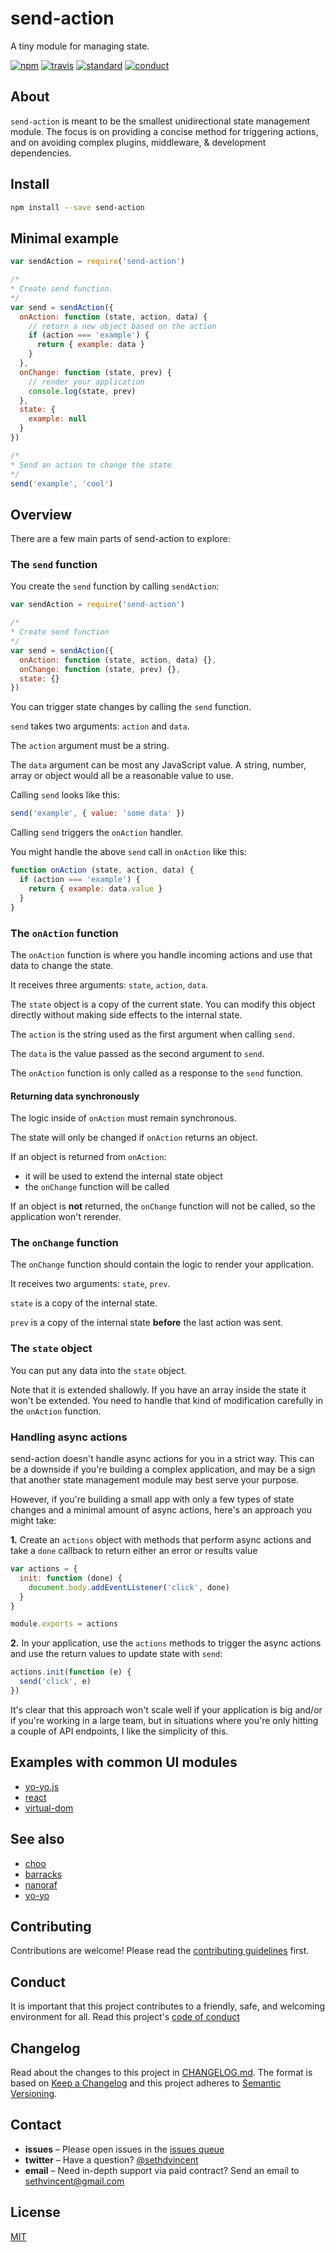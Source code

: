# send-action

A tiny module for managing state.

[![npm][npm-image]][npm-url]
[![travis][travis-image]][travis-url]
[![standard][standard-image]][standard-url]
[![conduct][conduct]][conduct-url]

[npm-image]: https://img.shields.io/npm/v/send-action.svg?style=flat-square
[npm-url]: https://www.npmjs.com/package/send-action
[travis-image]: https://img.shields.io/travis/sethvincent/send-action.svg?style=flat-square
[travis-url]: https://travis-ci.org/sethvincent/send-action
[standard-image]: https://img.shields.io/badge/code%20style-standard-brightgreen.svg?style=flat-square
[standard-url]: http://npm.im/standard
[conduct]: https://img.shields.io/badge/code%20of%20conduct-contributor%20covenant-green.svg?style=flat-square
[conduct-url]: CONDUCT.md

## About

`send-action` is meant to be the smallest unidirectional state management module. The focus is on providing a concise method for triggering actions, and on avoiding complex plugins, middleware, & development dependencies.

## Install

```sh
npm install --save send-action
```

## Minimal example

```js
var sendAction = require('send-action')

/*
* Create send function.
*/
var send = sendAction({
  onAction: function (state, action, data) {
    // return a new object based on the action
    if (action === 'example') {
      return { example: data }
    }
  },
  onChange: function (state, prev) {
    // render your application
    console.log(state, prev)
  },
  state: {
    example: null
  }
})

/*
* Send an action to change the state
*/
send('example', 'cool')
```

## Overview

There are a few main parts of send-action to explore:

### The `send` function

You create the `send` function by calling `sendAction`:

```js
var sendAction = require('send-action')

/*
* Create send function
*/
var send = sendAction({
  onAction: function (state, action, data) {},
  onChange: function (state, prev) {},
  state: {}
})
```

You can trigger state changes by calling the `send` function.

`send` takes two arguments: `action` and `data`.

The `action` argument must be a string.

The `data` argument can be most any JavaScript value. A string, number, array or object would all be a reasonable value to use.

Calling `send` looks like this:

```js
send('example', { value: 'some data' })
```

Calling `send` triggers the `onAction` handler.

You might handle the above `send` call in `onAction` like this:

```js
function onAction (state, action, data) {
  if (action === 'example') {
    return { example: data.value }
  }
}
```

### The `onAction` function

The `onAction` function is where you handle incoming actions and use that data to change the state.

It receives three arguments: `state`, `action`, `data`.

The `state` object is a copy of the current state. You can modify this object directly without making side effects to the internal state.

The `action` is the string used as the first argument when calling `send`.

The `data` is the value passed as the second argument to `send`.

The `onAction` function is only called as a response to the `send` function.

#### Returning data synchronously

The logic inside of `onAction` must remain synchronous.

The state will only be changed if `onAction` returns an object.

If an object is returned from `onAction`:

- it will be used to extend the internal state object
- the `onChange` function will be called

If an object is **not** returned, the `onChange` function will not be called, so the application won't rerender.

### The `onChange` function

The `onChange` function should contain the logic to render your application.

It receives two arguments: `state`, `prev`.

`state` is a copy of the internal state.

`prev` is a copy of the internal state **before** the last action was sent.

### The `state` object

You can put any data into the `state` object.

Note that it is extended shallowly. If you have an array inside the state it won't be extended. You need to handle that kind of modification carefully in the `onAction` function.

### Handling async actions

send-action doesn't handle async actions for you in a strict way. This can be a downside if you're building a complex application, and may be a sign that another state management module may best serve your purpose.

However, if you're building a small app with only a few types of state changes and a minimal amount of async actions, here's an approach you might take:

**1.** Create an `actions` object with methods that perform async actions and take a `done` callback to return either an error or results value

```js
var actions = {
  init: function (done) {
    document.body.addEventListener('click', done)
  }
}

module.exports = actions
```

**2.** In your application, use the `actions` methods to trigger the async actions and use the return values to update state with `send`:

```js
actions.init(function (e) {
  send('click', e)
})
```

It's clear that this approach won't scale well if your application is big and/or if you're working in a large team, but in situations where you're only hitting a couple of API endpoints, I like the simplicity of this.

## Examples with common UI modules

- [yo-yo.js](/docs/yo-yo.md)
- [react](/docs/react.md)
- [virtual-dom](/docs/virtual-dom.md)

## See also
- [choo](https://github.com/yoshuawuyts/choo)
- [barracks](https://github.com/yoshuawuyts/barracks)
- [nanoraf](https://github.com/yoshuawuyts/nanoraf)
- [yo-yo](https://github.com/maxogden/yo-yo)

## Contributing

Contributions are welcome! Please read the [contributing guidelines](CONTRIBUTING.md) first.

## Conduct

It is important that this project contributes to a friendly, safe, and welcoming environment for all. Read this project's [code of conduct](CONDUCT.md)

## Changelog

Read about the changes to this project in [CHANGELOG.md](CHANGELOG.md). The format is based on [Keep a Changelog](http://keepachangelog.com/) and this project adheres to [Semantic Versioning](http://semver.org/).

## Contact

- **issues** – Please open issues in the [issues queue](https://github.com/sethvincent/send-action/issues)
- **twitter** – Have a question? [@sethdvincent](https://twitter.com/sethdvincent)
- **email** – Need in-depth support via paid contract? Send an email to sethvincent@gmail.com

## License

[MIT](LICENSE.md)
